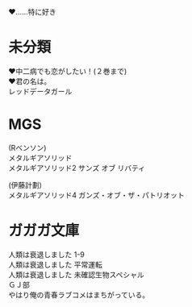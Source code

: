 ♥……特に好き  

# 未分類
♥中二病でも恋がしたい！(２巻まで)  
♥君の名は。  
レッドデータガール  

# MGS
(Rベンソン)  
メタルギアソリッド   
メタルギアソリッド2 サンズ オブ リバティ

(伊藤計劃)  
メタルギアソリッド4 ガンズ・オブ・ザ・パトリオット  

# ガガガ文庫
人類は衰退しました 1-9  
人類は衰退しました 平常運転  
人類は衰退しました 未確認生物スペシャル  
ＧＪ部  
やはり俺の青春ラブコメはまちがっている。  
